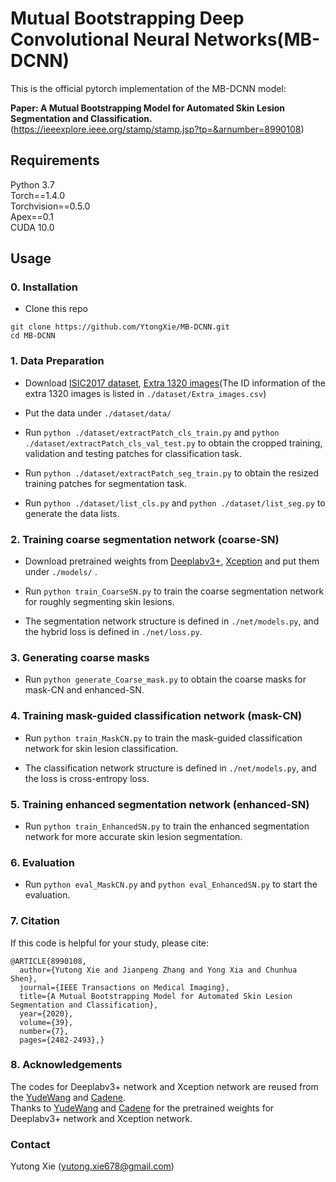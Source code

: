 # Mutual Bootstrapping Deep Convolutional Neural Networks(MB-DCNN)

This is the official pytorch implementation of the MB-DCNN model:<br />

**Paper: A Mutual Bootstrapping Model for Automated Skin Lesion Segmentation and Classification.** 
(https://ieeexplore.ieee.org/stamp/stamp.jsp?tp=&arnumber=8990108) 

## Requirements
Python 3.7<br />
Torch==1.4.0<br />
Torchvision==0.5.0<br />
Apex==0.1<br />
CUDA 10.0<br />

## Usage

### 0. Installation
* Clone this repo
```
git clone https://github.com/YtongXie/MB-DCNN.git
cd MB-DCNN
```
### 1. Data Preparation
* Download [ISIC2017 dataset](https://challenge.isic-archive.com/data), [Extra 1320 images](https://www.isic-archive.com/#!/topWithHeader/onlyHeaderTop/gallery?filter=%5B%5D)(The ID information of the extra 1320 images is listed in `./dataset/Extra_images.csv`) <br/>

* Put the data under `./dataset/data/` 

* Run `python ./dataset/extractPatch_cls_train.py` and `python ./dataset/extractPatch_cls_val_test.py` to obtain the cropped training, validation and testing patches for classification task.

* Run `python ./dataset/extractPatch_seg_train.py` to obtain the resized training patches for segmentation task.

* Run `python ./dataset/list_cls.py` and `python ./dataset/list_seg.py` to generate the data lists.

### 2. Training coarse segmentation network (coarse-SN)
* Download pretrained weights from [Deeplabv3+](https://drive.google.com/file/d/11lgslZ4ayeYZTUQ99Ccu5hpgAWzfLPqj/view), [Xception](http://data.lip6.fr/cadene/pretrainedmodels/xception-43020ad28.pth) and put them under `./models/`  .

* Run `python train_CoarseSN.py` to train the coarse segmentation network for roughly segmenting skin lesions.

* The segmentation network structure is defined in `./net/models.py`, and the hybrid loss is defined in `./net/loss.py`.

### 3. Generating coarse masks
* Run `python generate_Coarse_mask.py` to obtain the coarse masks for mask-CN and enhanced-SN.

### 4. Training mask-guided classification network (mask-CN)
* Run `python train_MaskCN.py` to train the mask-guided classification network for skin lesion classification.

* The classification network structure is defined in `./net/models.py`, and the loss is cross-entropy loss.

### 5. Training enhanced segmentation network (enhanced-SN)
* Run `python train_EnhancedSN.py` to train the enhanced segmentation network for more accurate skin lesion segmentation.

### 6. Evaluation
* Run `python eval_MaskCN.py` and `python eval_EnhancedSN.py` to start the evaluation.

### 7. Citation
If this code is helpful for your study, please cite:

```
@ARTICLE{8990108,
  author={Yutong Xie and Jianpeng Zhang and Yong Xia and Chunhua Shen},
  journal={IEEE Transactions on Medical Imaging}, 
  title={A Mutual Bootstrapping Model for Automated Skin Lesion Segmentation and Classification}, 
  year={2020},
  volume={39},
  number={7},
  pages={2482-2493},}
```

### 8. Acknowledgements
The codes for Deeplabv3+ network and Xception network are reused from the [YudeWang](https://github.com/YudeWang/deeplabv3plus-pytorch) and [Cadene](https://github.com/Cadene/pretrained-models.pytorch).<br />
Thanks to [YudeWang](https://github.com/YudeWang/deeplabv3plus-pytorch) and [Cadene](https://github.com/Cadene/pretrained-models.pytorch) for the pretrained weights for Deeplabv3+ network and Xception network.

### Contact
Yutong Xie (yutong.xie678@gmail.com)
